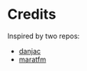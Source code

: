 # Credits

Inspired by two repos:

- [danjac]
- [maratfm]

[danjac]: https://bitbucket.org/danjac/flask-mongoengine
[maratfm]: https://bitbucket.org/maratfm/wtforms
